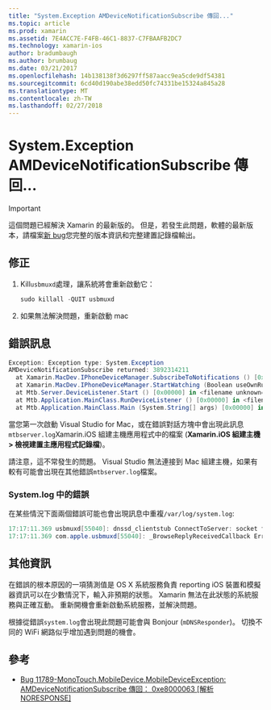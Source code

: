```yaml
---
title: "System.Exception AMDeviceNotificationSubscribe 傳回..."
ms.topic: article
ms.prod: xamarin
ms.assetid: 7E4ACC7E-F4FB-46C1-8837-C7FBAAFB2DC7
ms.technology: xamarin-ios
author: bradumbaugh
ms.author: brumbaug
ms.date: 03/21/2017
ms.openlocfilehash: 14b138138f3d6297ff587aacc9ea5cde9df54381
ms.sourcegitcommit: 6cd40d190abe38edd50fc74331be15324a845a28
ms.translationtype: MT
ms.contentlocale: zh-TW
ms.lasthandoff: 02/27/2018
---
```

# <a name="systemexception-amdevicenotificationsubscribe-returned-"></a>System.Exception AMDeviceNotificationSubscribe 傳回...

> [!IMPORTANT]
> 這個問題已經解決 Xamarin 的最新版的。 但是，若發生此問題，軟體的最新版本，請檔案[新 bug](~/cross-platform/troubleshooting/questions/howto-file-bug.md)您完整的版本資訊和完整建置記錄檔輸出。


## <a name="fix"></a>修正

1.  Kill`usbmuxd`處理，讓系統將會重新啟動它：

    ```csharp
    sudo killall -QUIT usbmuxd
    ```

2.  如果無法解決問題，重新啟動 mac

## <a name="error-message"></a>錯誤訊息

```csharp
Exception: Exception type: System.Exception
AMDeviceNotificationSubscribe returned: 3892314211
  at Xamarin.MacDev.IPhoneDeviceManager.SubscribeToNotifications () [0x00000] in <filename unknown="">:0
  at Xamarin.MacDev.IPhoneDeviceManager.StartWatching (Boolean useOwnRunloop) [0x00000] in <filename unknown="">:0
  at Mtb.Server.DeviceListener.Start () [0x00000] in <filename unknown="">:0
  at Mtb.Application.MainClass.RunDeviceListener () [0x00000] in <filename unknown="">:0
  at Mtb.Application.MainClass.Main (System.String[] args) [0x00000] in <filename unknown="">:0
```

當您第一次啟動 Visual Studio for Mac，或在錯誤對話方塊中會出現此訊息`mtbserver.log`Xamarin.iOS 組建主機應用程式中的檔案 (**Xamarin.iOS 組建主機 > 檢視建置主應用程式記錄檔**)。

請注意，這不常發生的問題。 Visual Studio 無法連接到 Mac 組建主機，如果有較有可能會出現在其他錯誤`mtbserver.log`檔案。

### <a name="errors-in-systemlog"></a>System.log 中的錯誤

在某些情況下面兩個錯誤可能也會出現訊息中重複`/var/log/system.log`:

```csharp
17:17:11.369 usbmuxd[55040]: dnssd_clientstub ConnectToServer: socket failed 24 Too many open files
17:17:11.369 com.apple.usbmuxd[55040]: _BrowseReplyReceivedCallback Error doing DNSServiceResolve(): -65539
```

## <a name="additional-information"></a>其他資訊

在錯誤的根本原因的一項猜測值是 OS X 系統服務負責 reporting iOS 裝置和模擬器資訊可以在少數情況下，輸入非預期的狀態。 Xamarin 無法在此狀態的系統服務與正確互動。 重新開機會重新啟動系統服務，並解決問題。

根據從錯誤`system.log`會出現此問題可能會與 Bonjour (`mDNSResponder`)。 切換不同的 WiFi 網路似乎增加遇到問題的機會。

## <a name="references"></a>參考

*   [Bug 11789-MonoTouch.MobileDevice.MobileDeviceException: AMDeviceNotificationSubscribe 傳回： 0xe8000063 [解析 NORESPONSE]](https://bugzilla.xamarin.com/show_bug.cgi?id=11789)
